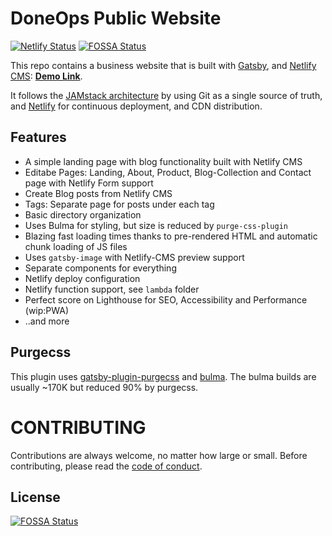 # DoneOps Public Website

[![Netlify Status](https://api.netlify.com/api/v1/badges/344025c0-dae5-4d75-94ef-c7e539f7a63c/deploy-status)](https://app.netlify.com/sites/keen-montalcini-f453b2/deploys)
[![FOSSA Status](https://app.fossa.io/api/projects/git%2Bgithub.com%2FDoneOps%2Fpublic-website.svg?type=shield)](https://app.fossa.io/projects/git%2Bgithub.com%2FDoneOps%2Fpublic-website?ref=badge_shield)

This repo contains a business website that is built with [Gatsby](https://www.gatsbyjs.org/), and [Netlify CMS](https://www.netlifycms.org): **[Demo Link](https://gatsby-netlify-cms.netlify.com/)**.

It follows the [JAMstack architecture](https://jamstack.org) by using Git as a single source of truth, and [Netlify](https://www.netlify.com) for continuous deployment, and CDN distribution.

## Features

- A simple landing page with blog functionality built with Netlify CMS
- Editabe Pages: Landing, About, Product, Blog-Collection and Contact page with Netlify Form support
- Create Blog posts from Netlify CMS
- Tags: Separate page for posts under each tag
- Basic directory organization
- Uses Bulma for styling, but size is reduced by `purge-css-plugin`
- Blazing fast loading times thanks to pre-rendered HTML and automatic chunk loading of JS files
- Uses `gatsby-image` with Netlify-CMS preview support
- Separate components for everything
- Netlify deploy configuration
- Netlify function support, see `lambda` folder
- Perfect score on Lighthouse for SEO, Accessibility and Performance (wip:PWA)
- ..and more

## Purgecss

This plugin uses [gatsby-plugin-purgecss](https://www.gatsbyjs.org/packages/gatsby-plugin-purgecss/) and [bulma](https://bulma.io/). The bulma builds are usually ~170K but reduced 90% by purgecss.

# CONTRIBUTING

Contributions are always welcome, no matter how large or small. Before contributing,
please read the [code of conduct](CODE_OF_CONDUCT.md).

## License

[![FOSSA Status](https://app.fossa.io/api/projects/git%2Bgithub.com%2FDoneOps%2Fpublic-website.svg?type=large)](https://app.fossa.io/projects/git%2Bgithub.com%2FDoneOps%2Fpublic-website?ref=badge_large)

